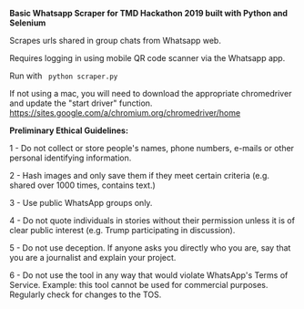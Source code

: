 **Basic Whatsapp Scraper for TMD Hackathon 2019 built with Python and Selenium**

Scrapes urls shared in group chats from Whatsapp web.

Requires logging in using mobile QR code scanner via the Whatsapp app.

Run with ``` python scraper.py```

If not using a mac, you will need to download the appropriate chromedriver and update the "start driver" function.
https://sites.google.com/a/chromium.org/chromedriver/home

**Preliminary Ethical Guidelines:**


1 - Do not collect or store people's names, phone numbers, e-mails or other personal identifying information.

2 - Hash images and only save them if they meet certain criteria (e.g. shared over 1000 times, contains text.)

3 - Use public WhatsApp groups only.

4 - Do not quote individuals in stories without their permission unless it is of clear public interest (e.g. Trump participating in discussion).

5 - Do not use deception. If anyone asks you directly who you are, say that you are a journalist and explain your project.

6 - Do not use the tool in any way that would violate WhatsApp's Terms of Service. Example: this tool cannot be used for commercial purposes. Regularly check for changes to the TOS.
